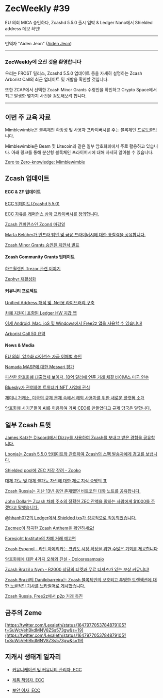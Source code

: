# ZecWeekly #39

EU 의회 MICA 승인하다, Zcashd 5.5.0 출시 임박 & Ledger Nano에서 Shielded address 데모 확인! 

---

번역자 "Aiden Jeon" ([Aiden Jeon](https://twitter.com/zaos1004))

---

### ZecWeekly에 오신 것을 환영합니다

우리는 FROST 릴리스, Zcashd 5.5.0 업데이트 등을 자세히 설명하는 Zcash Arborist Call의 최근 업데이트 및 개발을 확인할 것입니다.

또한 ZCAP에서 선택한 Zcash Minor Grants 수령인을 확인하고 Crypto Space에서 최근 발생한 몇가지 사건을 검토해보려 합니다.

---

## 이번 주 교육 자료

Mimblewimble은 블록체인 확장성 및 사용자 프라이버시를 주는 블록체인 프로토콜입니다.

Mimblewimble은 Beam 및 Litecoin과 같은 일부 암호화폐에서 주로 활용하고 있습니다. 아래 링크를 통해 분산형 블록체인 프라이버시에 대해 자세히 알아볼 수 있습니다.

[Zero to Zero-knowledge: Mimblewimble](https://twitter.com/ZecHub/status/1649153619294408706?t=QLSofswKBSbB-sxRm_cO2Q&s=19) 


## Zcash 업데이트


#### ECC & ZF 업데이트
 

[ECC 업데이트(Zcashd 5.5.0)](https://forum.zcashcommunity.com/t/all-ecc-teams-focused-on-wallet-performance/42860/70)

[ECC 자유를 레퍼런스 삼아 프라이버시를 정의합니다.](https://twitter.com/ElectricCoinCo/status/1648758133165027328?t=BSudv1m3mJmYfatffB56aA&s=19) 

[Zcash 컨퍼런스인 Zcon4 마감일](https://twitter.com/ZcashFoundation/status/1649471981828427777?t=S0sY2Sc6W8eHhu6oq08TTA&s=19)

[Marta Belcher가 인프라 법안 및 금융 프라이버시에 대한 통찰력을 공유합니다.](https://twitter.com/ZcashFoundation/status/1648726323014008846?t=z22nouOLoobt80zey9NI4Q&s=19) 

[Zcash Minor Grants 승인된 제안서 발표](https://twitter.com/ZcashFoundation/status/1647896774152007684?t=jY1CWVlCvuc-zQTrysOi7Q&s=19) 


#### Zcash Community Grants 업데이트

[하드월렛인 Trezor 관련 이야기](https://twitter.com/jswihart/status/1649053066040344585?t=D75jBkKPwoyjpvuD4u7wAg&s=19) 

[Zephyr 재활성화](https://forum.zcashcommunity.com/t/zephyr-reactivation-we-need-your-help/44425) 



#### 커뮤니티 프로젝트

[Unified Address 해석 및 .Net용 라이브러리 구축](https://forum.zcashcommunity.com/t/unified-address-parsing-and-construction-library-for-net/44443) 

[차폐 지원이 포함된 Ledger HW 지갑 앱](https://forum.zcashcommunity.com/t/shielded-support-for-ledger-hw-wallet-maintenance-ledger-live-integration/44356)

[이제 Android, Mac, ioS 및 Windows에서 Free2z 앱을 사용할 수 있습니다!](https://twitter.com/free2zcash/status/1647891603078406147?t=XuxcNYPWQTPX7sBzstaZTA&s=19) 

[Arborist Call 50 요약](https://twitter.com/zksquirrel/status/1649289397131436035?t=uep1uGwJzZLJu56F_iU3qA&s=19)


#### News & Media

[EU 의회, 암호화 라이선스 자금 이체법 승인](https://www.coindesk.com/policy/2023/04/20/eu-parliament-approves-crypto-licensing-funds-transfer-rules/?outputType=amp) 

[Namada MASP에 대한 Messari 평가](https://twitter.com/MessariCrypto/status/1647997095440424960)

[파산한 함호화폐 대출업체 보이저, 10억 달러에 연준 거래 체결 바이낸스 미국 인수](https://decrypt.co/137338/bankrupt-crypto-lender-voyager-seals-fed-deal-for-1-billion-binance-us-acquisition?amp=1) 

[Bluesky가 관여하여 트위터가 NFT 사업에 관심](https://decrypt.co/137520/nft-twitter-all-good-vibes-again-bluesky) 

[제미니 거래소, 미국의 규제 문제 속에서 해외 사용자를 위한 새로운 플랫폼 소개](https://www.theblock.co/post/227722/gemini-foundation) 

[암호화폐 사기꾼들이 AI를 이용하여 가짜 CEO를 만들었다고 규제 당국은 말합니다.](https://decrypt.co/137519/crypto-scammers-used-ai-create-fake-ceo-regulators-say) 


## 일부 Zcash 트윗

[James Katz는 Discord에서 Dizzy를 사용하여 Zcash를 보내고 받은 경험을 공유합니다.](https://twitter.com/JamesKatzCrypto/status/1649568894544117766?s=19) 

[Lbonja는 Zcash 5.5.0 업데이트와 관련하여 Zcash의 스팸 발송자에게 경고를 보냅니다.](https://twitter.com/Lbonja/status/1647655523586568196?t=yOWdFj9b08hZeZ1quRiQdQ&s=19) 

[Shielded pool에 ZEC 저장 장려 - Zooko](https://twitter.com/zooko/status/1649100799409111051?t=hW0BcHHdlMMdRruVBioiJg&s=19) 

[대체 가능 및 대체 불가능 자산에 대한 제로 지식 증명의 표](https://twitter.com/T3IZ3C/status/1648709817282834433?t=MolqGxgJEGz7qAcAk13liw&s=19) 

[Zcash Russia는 지난 13년 동안 존재했던 비트코인 대화 노트를 공유합니다.](https://twitter.com/ZcashRussia/status/1648603415541432320?t=bzDYsvK9Ce0J0vdqnU05Xw&s=19) 

[John Dollar는 Zcash 차폐 주소의 정확한 ZEC 잔액을 말하는 사람에게 $1000를 주겠다고 말했습니다.](https://twitter.com/John___Dollar/status/1649602783467675650?t=NFgmEt2CY86YLint2NLxpw&s=19)

[@hhanh072의 Ledger에서 Shielded txs가  성공적으로 작동되었습니다.](https://twitter.com/zcash_community/status/1648040878965944359?t=tC47-lppd0OsgLcrRy4E4Q&s=19) 

[Zecmec이 작곡한 Zcash Anthem을 확인하세요!](https://twitter.com/zecmec21/status/1647229777122656256?t=hU9hEbs7iUxjlHz-BAoRVg&s=19)

[Foresight Institute의 차폐 거래 예고편](https://twitter.com/foresightinst/status/1647665940979408896?t=4VoJ_Ej2QRc4QlUaM-qkfQ&s=19) 

[Zcash Espanol - 라틴 아메리카는 크립토 시장 확장을 위한 수많은 기회를 제공합니다](https://twitter.com/zcashesp/status/1649573303747588096?t=077H2JQeO9Zf9jlm-MY0TQ&s=19) 

[암호화폐에 대한 4가지 오해와 진실 - Dolosresampaio](https://twitter.com/doloresampaio/status/1649239660638470144?t=EhZJw4DQ60HExzi-a4fnrw&s=19) 

[Zcash Brazil x Nym - R2000 상당의 티켓과 무료 티셔츠가 있는 보상 커뮤니티!](https://twitter.com/zcashbrazil/status/1649165891198656512?t=7F88NuR1Yx9PXgoa8sVaAw&s=19) 

[Zcash Brazil의 Danilobarreira는 Zcash 블록체인의 보호되고 투명한 트랜잭션에 대한 노골적인 기사를 브라질어로 게시했습니다.](https://twitter.com/zcashbrazil/status/1649165891198656512?t=7F88NuR1Yx9PXgoa8sVaAw&s=19) 

[Zcash Russia, Free2z에서 p2p 거래 촉진](https://twitter.com/ZcashRussia/status/1649415956597297152?t=4nPOeIQNM37zMZY_IgB8bg&s=19) 



## 금주의 Zeme

[https://twitter.com/Lexaleth/status/1647977053784879105?t=SuWcVehBkdMNV8ZSs573gw&s=19](https://twitter.com/Lexaleth/status/1647977053784879105?t=SuWcVehBkdMNV8ZSs573gw&s=19) 


## 지캐시 생태계 일자리

- [커뮤니케이션 및 커뮤니티 관리자, ECC](https://apply.workable.com/electric-coin-company/j/0EB27EE759/)

- [제품 책임자, ECC](https://apply.workable.com/electric-coin-company/j/6ACEC09B90/)

- [보안 이사, ECC](https://apply.workable.com/electric-coin-company/j/E68A4C20E2/)
